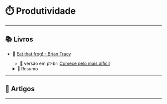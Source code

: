 # ⏱️ Produtividade

---

## 📚 Livros

- 🐸 [Eat that frog! - Brian Tracy](https://abre.ai/eat-that-frog)

  - 📘 versão em pt-br: [Comece pelo mais difícil](https://abre.ai/comece-pelo-mais-dificil)

  <details>
  <summary>🎯 Resumo</summary>
    O conceito central do livro é que, se você começar seu dia realizando a tarefa mais desafiadora ou importante (o "sapo"), o resto do dia será mais fácil e produtivo. Tracy enfatiza a importância de priorizar tarefas, evitar a procrastinação e adotar uma mentalidade orientada para ação. Ele oferece 21 estratégias práticas para ajudar os leitores a serem mais eficientes no trabalho e na vida pessoal.
  </details>

---

## 📰 Artigos

---
